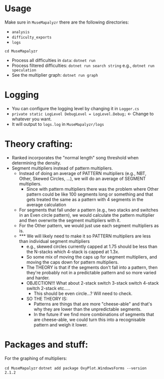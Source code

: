 
# Usage

Make sure in `MuseMapalyzr` there are the following directories:
- `analysis`
- `difficulty_exports`
- `logs`

`cd MuseMapalyzr`

- Process all difficulties in `data`: `dotnet run`
- Process filtered difficulties: `dotnet run search string` e.g., `dotnet run speculation`
- See the multiplier graph: `dotnet run graph`

# Logging
- You can configure the logging level by changing it in `Logger.cs`
- `private static LogLevel DebugLevel = LogLevel.Debug;` <- Change to whatever you want.
- It will output to `logs.log` in `MuseMapalyzr/logs`


# Theory crafting:
- Ranked incorporates the "normal length" song threshold when determining the density.
- Segment multipliers instead of pattern multipliers.
    - Instead of doing an average of PATTERN multipliers (e.g., NBT, Other, Skewed Circles, ...), we will do an average of SEGMENT multipliers.
      - Since with pattern multipliers there was the problem where Other pattern could be like 100 segments long or something and that gets treated the same as a pattern with 4 segments in the average calculation
    - For segments that fall under a pattern (e.g., two stacks and switches in an Even circle pattern), we would calculate the pattern multiplier and then overwrite the segment multipliers with it.
    - For the Other pattern, we would just use each segment multipliers as is.
    - *** We will likely need to make it so PATTERN multipliers are less than individual segment multipliers
      - e.g., skewed circles currently capped at 1.75 should be less than the N-stacks which 4-stack is capped at 1.3x.
      - So some mix of moving the caps up for segment multipliers, and moving the caps down for pattern multipliers.
      - The THEORY is that if the segments don't fall into a pattern, then they're probably not in a predictable pattern and so more varied and harder.
      - OBJECTION!!! What about 2-stack switch 3-stack switch 4-stack switch 2-stack etc.....
        - This should be even circle...? Will need to check.
      - SO THE THEORY IS:
        - Patterns are things that are more "cheese-able" and that's why they are lower than the unpredictable segments.
        - In the future if we find more combinations of segments that are cheese-able, we could turn this into a recognisable pattern and weigh it lower.

# Packages and stuff:

For the graphing of multipliers:

`cd MuseMapalyzr`
`dotnet add package OxyPlot.WindowsForms --version 2.1.2`

